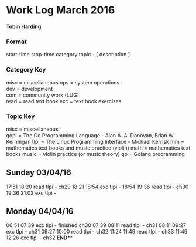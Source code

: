 Work Log March 2016
===================
**Tobin Harding**

### Format #
start-time stop-time category topic - [ description ]

### Category Key #
misc = miscellaneous
ops = system operations  
dev = development  
com = community work (LUG)  
read = read text book
exc = text book exercises

### Topic Key #
misc = miscellaneous  
gopl = The Go Programming Language - Alan A. A. Donovan, Brian W. Kernhigan
tlpi = The Linux Programming Interface - Michael Kerrisk
mm = mathematics text books and music practice (violin) 
math = mathematics text books
music = violin practice (or music theory)
go = Golang programming

Sunday 03/04/16
----------------
17:51 18:20 read tlpi - ch29
18:21 18:54 exc tlpi - 
18:54 19:36 read tlpi - ch30
19:36 21:02 exc tlpi - 

Monday 04/04/16
----------------
06:51 07:39 exc tlpi - finished ch30
07:39 08:11 read tlpi - ch31
08:11 09:27 exc tlpi - ch31
09:27 10:00 read tlpi - ch32
11:24 11:49 read tlpi - ch33
11:49 12:26 exc tlpi - ch32
******END********

